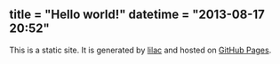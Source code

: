 title = "Hello world!"
datetime = "2013-08-17 20:52"
-------
This is a static site. It is generated by [lilac](http://lilac.hit9.org/) and hosted on [GitHub Pages](http://pages.github.com/).
